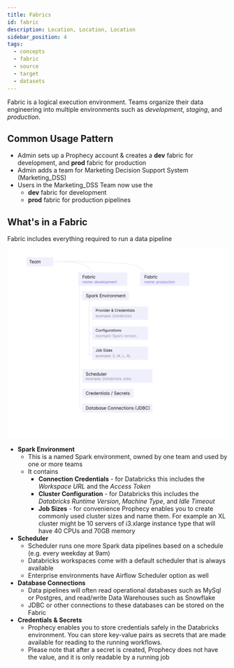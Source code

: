 ```yaml
---
title: Fabrics
id: fabric
description: Location, Location, Location
sidebar_position: 4
tags:
  - concepts
  - fabric
  - source
  - target
  - datasets
---
```


Fabric is a logical execution environment. Teams organize their data engineering into multiple environments such as _development_,
_staging_, and _production_.

## Common Usage Pattern

- Admin sets up a Prophecy account & creates a **dev** fabric for development, and **prod** fabric for production
- Admin adds a team for Marketing Decision Support System (Marketing_DSS)
- Users in the Marketing_DSS Team now use the
  - **dev** fabric for development
  - **prod** fabric for production pipelines

## What's in a Fabric

Fabric includes everything required to run a data pipeline

![Data Pipeline](img/fabric.png)

- **Spark Environment**
  - This is a named Spark environment, owned by one team and used by one or more teams
  - It contains
    - **Connection Credentials** - for Databricks this includes the _Workspace URL_ and the _Access Token_
    - **Cluster Configuration** - for Databricks this includes the _Databricks Runtime Version_, _Machine Type_, and _Idle Timeout_
    - **Job Sizes** - for convenience Prophecy enables you to create commonly used cluster sizes and name them. For example an XL cluster might be 10 servers of i3.xlarge instance type that will have 40 CPUs and 70GB memory
- **Scheduler**
  - Scheduler runs one more Spark data pipelines based on a schedule (e.g. every weekday at 9am)
  - Databricks workspaces come with a default scheduler that is always available
  - Enterprise environments have Airflow Scheduler option as well
- **Database Connections**
  - Data pipelines will often read operational databases such as MySql or Postgres, and read/write Data Warehouses such as Snowflake
  - JDBC or other connections to these databases can be stored on the Fabric
- **Credentials & Secrets**
  - Prophecy enables you to store credentials safely in the Databricks environment. You can store key-value pairs as secrets that are made available for reading to the running workflows.
  - Please note that after a secret is created, Prophecy does not have the value, and it is only readable by a running job
